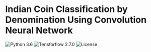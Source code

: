 # Indian Coin Classification by Denomination Using Convolution Neural Network

![Python 3.6](https://img.shields.io/badge/Python-3.6-brightgreen.svg)  ![Tensforflow 2.7.0](https://img.shields.io/badge/Tensorflow-2.7.0-darkgreen)   ![License](https://img.shields.io/badge/License-CC%20BY%204.0-blue)
